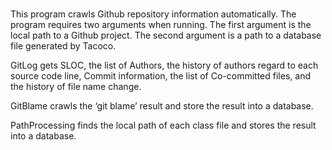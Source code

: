 # 
This program crawls Github repository information automatically.
The program requires two arguments when running. The first argument is
the local path to a Github project. The second argument is a path to a
database file generated by Tacoco.

GitLog gets SLOC, the list of Authors, the history of authors regard to
each source code line, Commit information, the list of Co-committed
files, and the history of file name change.

GitBlame crawls the ‘git blame’ result and store the result into a
database.

PathProcessing finds the local path of each class file and stores the
result into a database.
